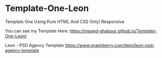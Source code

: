 # Template-One-Leon
Template One Using Pure HTML And CSS Only! Responsive

You can see my Template Here:
https://maged-ghabour.github.io/Template-One-Leon/


Leon - PSD Agency Template
https://www.graphberry.com/item/leon-psd-agency-template
